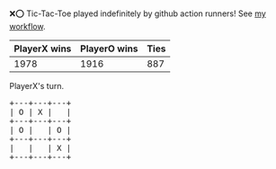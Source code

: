 :x::o: Tic-Tac-Toe played indefinitely by github action runners! See [my workflow](.github/workflows/play.yaml).

|PlayerX wins|PlayerO wins|Ties|
|-|-|-|
|1978|1916|887|

PlayerX's turn.

<pre>
+---+---+---+
| O | X |   |
+---+---+---+
| O |   | O |
+---+---+---+
|   |   | X |
+---+---+---+
</pre>